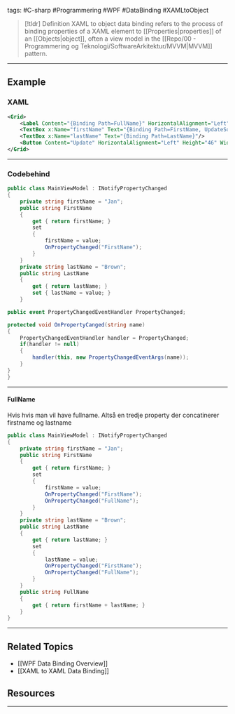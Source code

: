 tags: #C-sharp #Programmering #WPF #DataBinding #XAMLtoObject
> [!tldr] Definition
> XAML to object data binding refers to the process of binding properties of a XAML element to [[Properties|properties]] of an [[Objects|object]], often a view model in the [[Repo/00 - Programmering og Teknologi/SoftwareArkitektur/MVVM|MVVM]] pattern.

---

## Example
### XAML
```xml
<Grid>
	<Label Content="{Binding Path=FullName}" HorizontalAlignment="Left" Margin="121,40,0,0"/>
	<TextBox x:Name="firstName" Text="{Binding Path=FirstName, UpdateSourceTrigger=PropertyChanged}"/>
	<TextBox x:Name="lastName" Text="{Binding Path=LastName}"/>
	<Button Content="Update" HorizontalAlignment="Left" Height="46" Widt="120"/>	
</Grid>
```

---

### Codebehind
```csharp
public class MainViewModel : INotifyPropertyChanged
{
	private string firstName = "Jan";
	public string FirstName
	{
		get { return firstName; }
		set 
		{
			firstName = value;
			OnPropertyChanged("FirstName");
		}
	}
	private string lastName = "Brown";
	public string LastName
	{
		get { return lastName; }
		set { lastName = value; }
	}

public event PropertyChangedEventHandler PropertyChanged;

protected void OnPropertyCanged(string name)
{
	PropertyChangedEventHandler handler = PropertyChanged;
	if(handler != null)
	{
		handler(this, new PropertyChangedEventArgs(name));
	}
}
}
```

---

#### FullName
Hvis hvis man vil have fullname. Altså en tredje property der concatinerer firstname og lastname

```csharp
public class MainViewModel : INotifyPropertyChanged
{
	private string firstName = "Jan";
	public string FirstName
	{
		get { return firstName; }
		set 
		{
			firstName = value;
			OnPropertyChanged("FirstName");
			OnPropertyChanged("FullName");
		}
	}
	private string lastName = "Brown";
	public string LastName
	{
		get { return lastName; }
		set 
		{ 
			lastName = value;
			OnPropertyChanged("FirstName");
			OnPropertyChanged("FullName"); 
		}
	}
	public string FullName
	{
		get { return firstName + lastName; }
	}
}
```

---

## Related Topics
- [[WPF Data Binding Overview]]
- [[XAML to XAML Data Binding]]
## Resources
---
